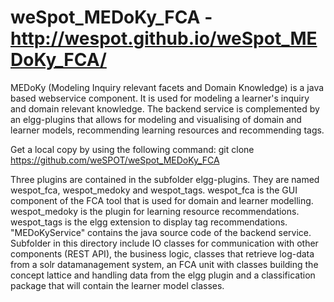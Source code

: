 # weSpot_MEDoKy_FCA - http://wespot.github.io/weSpot_MEDoKy_FCA/
MEDoKy (Modeling Inquiry relevant facets and Domain Knowledge) is a java based webservice component. 
It is used for modeling a learner's inquiry and domain relevant knowledge. 
The backend service is complemented by an elgg-plugins that allows for modeling and visualising of 
domain and learner models, recommending learning resources and recommending tags.

Get a local copy by using the following command:
git clone https://github.com/weSPOT/weSpot_MEDoKy_FCA

Three plugins are contained in the subfolder elgg-plugins. They are named wespot_fca, wespot_medoky and wespot_tags. 
wespot_fca is the GUI component of the FCA tool that is used for domain and learner modelling. 
wespot_medoky is the plugin for learning resource recommendations.
wespot_tags is the elgg extension to display tag recommendations.
"MEDoKyService" contains the java source code of the backend service. Subfolder in this directory include IO 
classes for communication with other components (REST API), the business logic, classes that retrieve log-data 
from a solr datamanagement system, an FCA unit with classes building the concept lattice and handling data from the 
elgg plugin and a classification package that will contain the learner model classes.
